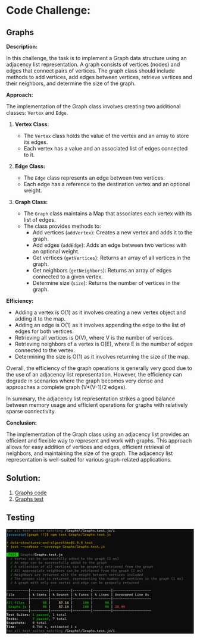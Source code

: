 # Code Challenge:
## Graphs

**Description:**

In this challenge, the task is to implement a Graph data structure using an adjacency list representation. A graph consists of vertices (nodes) and edges that connect pairs of vertices. The graph class should include methods to add vertices, add edges between vertices, retrieve vertices and their neighbors, and determine the size of the graph.

**Approach:**

The implementation of the Graph class involves creating two additional classes: `Vertex` and `Edge`.

1. **Vertex Class:**
   - The `Vertex` class holds the value of the vertex and an array to store its edges.
   - Each vertex has a value and an associated list of edges connected to it.

2. **Edge Class:**
   - The `Edge` class represents an edge between two vertices.
   - Each edge has a reference to the destination vertex and an optional weight.

3. **Graph Class:**
   - The `Graph` class maintains a Map that associates each vertex with its list of edges.
   - The class provides methods to:
     - Add vertices (`addVertex`): Creates a new vertex and adds it to the graph.
     - Add edges (`addEdge`): Adds an edge between two vertices with an optional weight.
     - Get vertices (`getVertices`): Returns an array of all vertices in the graph.
     - Get neighbors (`getNeighbors`): Returns an array of edges connected to a given vertex.
     - Determine size (`size`): Returns the number of vertices in the graph.

**Efficiency:**

- Adding a vertex is O(1) as it involves creating a new vertex object and adding it to the map.
- Adding an edge is O(1) as it involves appending the edge to the list of edges for both vertices.
- Retrieving all vertices is O(V), where V is the number of vertices.
- Retrieving neighbors of a vertex is O(E), where E is the number of edges connected to the vertex.
- Determining the size is O(1) as it involves returning the size of the map.

Overall, the efficiency of the graph operations is generally very good due to the use of an adjacency list representation. However, the efficiency can degrade in scenarios where the graph becomes very dense and approaches a complete graph (V*(V-1)/2 edges).

In summary, the adjacency list representation strikes a good balance between memory usage and efficient operations for graphs with relatively sparse connectivity.

**Conclusion:**

The implementation of the Graph class using an adjacency list provides an efficient and flexible way to represent and work with graphs. This approach allows for easy addition of vertices and edges, efficient retrieval of neighbors, and maintaining the size of the graph. The adjacency list representation is well-suited for various graph-related applications.

## Solution:
1. [Graphs code](./Graphs.js)
2. [Graphs test](./Graphs.test.js)

## Testing
![Alt text](image.png)